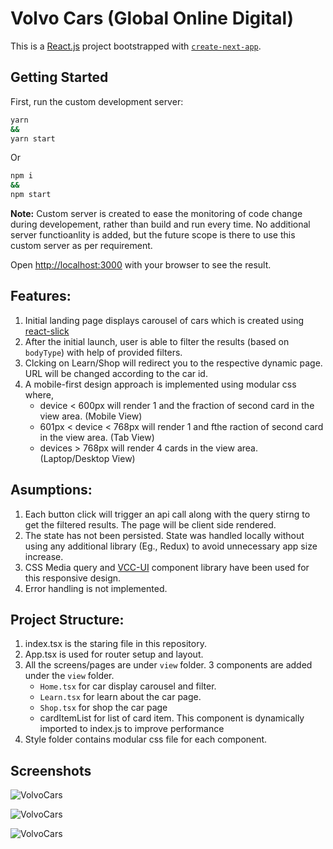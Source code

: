 # Volvo Cars (Global Online Digital)

This is a [React.js](https://reactjs.org/) project bootstrapped with [`create-next-app`](https://github.com/vercel/next.js/tree/canary/packages/create-next-app).

## Getting Started

First, run the custom development server:

```bash
yarn
&&
yarn start
```

Or

```bash
npm i
&&
npm start
```

**Note:** Custom server is created to ease the monitoring of code change during developement, rather than build and run every time. No additional server functioanlity is added, but the future scope is there to use this custom server as per requirement.

Open [http://localhost:3000](http://localhost:3000) with your browser to see the result.

## Features:

1. Initial landing page displays carousel of cars which is created using [react-slick](https://www.npmjs.com/package/react-slick)
2. After the initial launch, user is able to filter the results (based on `bodyType`) with help of provided filters.
3. Clcking on Learn/Shop will redirect you to the respective dynamic page. URL will be changed according to the car id.
4. A mobile-first design approach is implemented using modular css where,
   - device < 600px will render 1 and the fraction of second card in the view area. (Mobile View)
   - 601px < device < 768px will render 1 and fthe raction of second card in the view area. (Tab View)
   - devices > 768px will render 4 cards in the view area. (Laptop/Desktop View)

## Asumptions:

1. Each button click will trigger an api call along with the query stirng to get the filtered results. The page will be client side rendered.
2. The state has not been persisted. State was handled locally without using any additional library (Eg., Redux) to avoid unnecessary app size increase.
3. CSS Media query and [VCC-UI](https://vcc-ui.netlify.app) component library have been used for this responsive design.
4. Error handling is not implemented.

## Project Structure:

1. index.tsx is the staring file in this repository. 
2. App.tsx is used for router setup and layout.
3. All the screens/pages are under `view` folder. 3 components are added under the `view` folder.
   - `Home.tsx` for car display carousel and filter.
   - `Learn.tsx` for learn about the car page.
   - `Shop.tsx` for shop the car page
   - cardItemList for list of card item. This component is dynamically imported to index.js to improve performance
3. Style folder contains modular css file for each component.

## Screenshots

![VolvoCars](/public/SS_desktop.png?raw=true "Desktop View")

![VolvoCars](/public/SS_Tab.png?raw=true "Tab View")

![VolvoCars](/public/SS_Mobile.png?raw=true "Mobile View")
